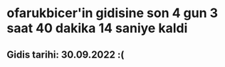 # ofarukbicer'in gidisine son 4 gun 3 saat 40 dakika 14 saniye kaldi

## Gidis tarihi: 30.09.2022 :(